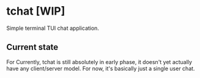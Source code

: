 # tchat [WIP]
Simple terminal TUI chat application.

## Current state
For Currently, tchat is still absolutely in early phase, it doesn't yet actually have any client/server model. For now, it's basically just a single user chat.
